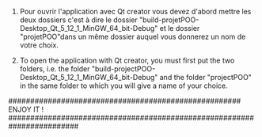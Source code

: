 1) Pour ouvrir l'application avec Qt creator vous devez d'abord mettre les deux dossiers c'est à dire 
  le dossier "build-projetPOO-Desktop_Qt_5_12_1_MinGW_64_bit-Debug" et le dossier "projetPOO"dans un même
  dossier auquel vous donnerez un nom de votre choix.
    
2) To open the application with Qt creator, you must first put the two folders, i.e.
the folder "build-projectPOO-Desktop_Qt_5_12_1_MinGW_64_bit-Debug" and the folder "projectPOO" in the same
  folder to which you will give a name of your choice.


##################################################### ENJOY IT ! ########################################################################
